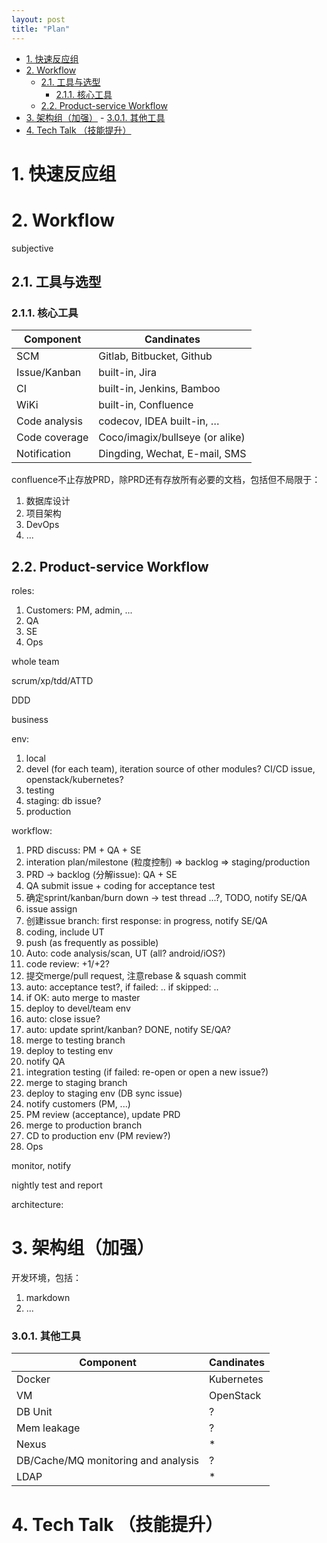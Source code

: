 ```yaml
---
layout: post
title: "Plan"
---
```


<!-- TOC -->

- [1. 快速反应组](#1-%E5%BF%AB%E9%80%9F%E5%8F%8D%E5%BA%94%E7%BB%84)
- [2. Workflow](#2-workflow)
    - [2.1. 工具与选型](#21-%E5%B7%A5%E5%85%B7%E4%B8%8E%E9%80%89%E5%9E%8B)
        - [2.1.1. 核心工具](#211-%E6%A0%B8%E5%BF%83%E5%B7%A5%E5%85%B7)
    - [2.2. Product-service Workflow](#22-product-service-workflow)
- [3. 架构组（加强）](#3-%E6%9E%B6%E6%9E%84%E7%BB%84%EF%BC%88%E5%8A%A0%E5%BC%BA%EF%BC%89)
        - [3.0.1. 其他工具](#301-%E5%85%B6%E4%BB%96%E5%B7%A5%E5%85%B7)
- [4. Tech Talk （技能提升）](#4-tech-talk-%EF%BC%88%E6%8A%80%E8%83%BD%E6%8F%90%E5%8D%87%EF%BC%89)

<!-- /TOC -->

# 1. 快速反应组

# 2. Workflow


subjective

## 2.1. 工具与选型

### 2.1.1. 核心工具
Component | Candinates
----------|-----------
SCM | Gitlab, Bitbucket, Github
Issue/Kanban | built-in, Jira
CI | built-in, Jenkins, Bamboo
WiKi | built-in, Confluence
Code analysis | codecov, IDEA built-in, …
Code coverage | Coco/imagix/bullseye (or alike)
Notification | Dingding, Wechat, E-mail, SMS


confluence不止存放PRD，除PRD还有存放所有必要的文档，包括但不局限于：
1. 数据库设计
1. 项目架构
1. DevOps
1. ...

## 2.2. Product-service Workflow

roles:
1. Customers: PM, admin, ...
1. QA
2. SE
3. Ops

whole team

scrum/xp/tdd/ATTD

DDD

business

env:
1. local
1. devel (for each team), iteration source of other modules? CI/CD issue, openstack/kubernetes?
1. testing
1. staging: db issue?
1. production

workflow:
1. PRD discuss: PM + QA + SE
2. interation plan/milestone (粒度控制) => backlog => staging/production
1. PRD -> backlog (分解issue): QA + SE
1. QA submit issue + coding for acceptance test
1. 确定sprint/kanban/burn down -> test thread ...?, TODO, notify SE/QA
1. issue assign
1. 创建issue branch: first response: in progress, notify SE/QA
1. coding, include UT
1. push (as frequently as possible)
1. Auto: code analysis/scan, UT (all? android/iOS?)
1. code review: +1/+2?
1. 提交merge/pull request, 注意rebase & squash commit
1. auto: acceptance test?, if failed: .. if skipped: ..
1. if OK: auto merge to master
2. deploy to devel/team env
2. auto: close issue?
1. auto: update sprint/kanban? DONE, notify SE/QA?
2. merge to testing branch
1. deploy to testing env
2. notify QA
1. integration testing (if failed: re-open or open a new issue?)
2. merge to staging branch
1. deploy to staging env (DB sync issue)
2. notify customers (PM, ...)
3. PM review (acceptance), update PRD
2. merge to production branch
1. CD to production env (PM review?)
2. Ops

monitor, notify

nightly test and report

architecture:

# 3. 架构组（加强）

开发环境，包括：
1. markdown
1. ...

### 3.0.1. 其他工具
Component | Candinates
----------|-----------
Docker | Kubernetes
VM | OpenStack
DB Unit | ?
Mem leakage | ?
Nexus | *
DB/Cache/MQ monitoring and analysis | ?
LDAP | *

# 4. Tech Talk （技能提升）
